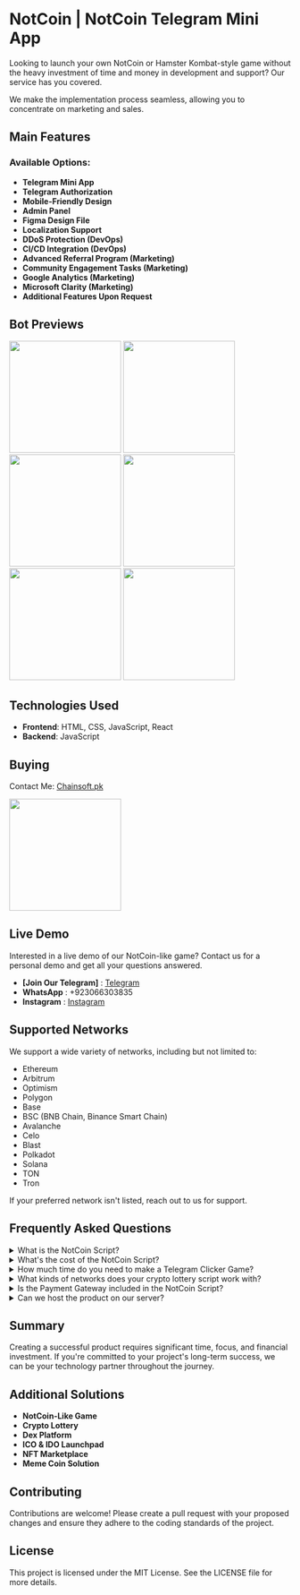 # NotCoin | NotCoin Telegram Mini App

Looking to launch your own NotCoin or Hamster Kombat-style game without the heavy investment of time and money in development and support? Our service has you covered.

We make the implementation process seamless, allowing you to concentrate on marketing and sales.

## Main Features

### Available Options:
- **Telegram Mini App**
- **Telegram Authorization**
- **Mobile-Friendly Design**
- **Admin Panel**
- **Figma Design File**
- **Localization Support**
- **DDoS Protection (DevOps)**
- **CI/CD Integration (DevOps)**
- **Advanced Referral Program (Marketing)**
- **Community Engagement Tasks (Marketing)**
- **Google Analytics (Marketing)**
- **Microsoft Clarity (Marketing)**
- **Additional Features Upon Request**

## Bot Previews
<p float="left">
  <img src="https://github.com/Chainsoft-official/GazaCoinBot/assets/175082161/660761b7-cc4c-4e6b-a76c-0d37b82d09d0" width="200" />
  <img src="https://github.com/Chainsoft-official/GazaCoinBot/assets/175082161/3c64a45a-8ca6-42ec-99b5-f83ce5ac7ecb" width="200" />
  <img src="https://github.com/Chainsoft-official/GazaCoinBot/assets/175082161/b6935cf2-11ef-4601-b727-1f6dc64d9daa" width="200" />
  <img src="https://github.com/Chainsoft-official/GazaCoinBot/assets/175082161/eccf3bf3-2f18-4593-ae78-1152c4a3b3ac" width="200" />
  <img src="https://github.com/Chainsoft-official/GazaCoinBot/assets/175082161/1c62be6f-b5da-46ea-90af-8981a63597bf" width="200" />
  <img src="https://github.com/Chainsoft-official/GazaCoinBot/assets/175082161/904aac3b-c3b9-46bb-bddd-09a134671dd5" width="200" />
</p>

## Technologies Used
- **Frontend**: HTML, CSS, JavaScript, React
- **Backend**: JavaScript

## Buying
Contact Me: [Chainsoft.pk](https://linktr.ee/Chainsoft.pk?utm_source=linktree_admin_share)

<p float="left">
  <img src="https://github.com/Chainsoft-official/GazaCoinBot/assets/175082161/70b1cc8a-616e-4d51-8b7d-4db20d33c94e" width="200" />
</p>


## Live Demo

Interested in a live demo of our NotCoin-like game? Contact us for a personal demo and get all your questions answered.

- **[Join Our Telegram]** : [Telegram](https://web.telegram.org/a/)
- **WhatsApp** : +923066303835
- **Instagram** : [Instagram](https://www.instagram.com/chainsoftofficial?utm_source=qr&igsh=MWJ5aG9kY2VtZ3VmNw==)


## Supported Networks

We support a wide variety of networks, including but not limited to:
- Ethereum
- Arbitrum
- Optimism
- Polygon
- Base
- BSC (BNB Chain, Binance Smart Chain)
- Avalanche
- Celo
- Blast
- Polkadot
- Solana
- TON
- Tron

If your preferred network isn't listed, reach out to us for support.

## Frequently Asked Questions

<details>
  <summary>What is the NotCoin Script?</summary>
  NotCoin Script is a Package Solution of a simple Telegram Clicker Game with marketing mechanics, aimed at significantly reducing the cost of community formation for Web3 projects.

  The best examples of this script are NotCoin & Hamster Kombat games.
</details>

<details>
  <summary>What's the cost of the NotCoin Script?</summary>
  Our NotCoin Script is distributed according to the White Label model. We have 3 offers for you:

  - **Basic Package** - $10,000 first payment and 5% of revenue. The solution will be adapted for you and deployed on your server. Product maintenance will be free.
  - **NoFee Package** - $20,000 first payment and $2,000 per year for maintenance. Suitable if you have a large community and there will be many users from the start.
  - **Special Offer** - $0. If you have a large community and are looking for a technological partner in the share, this option may be useful for you. We provide CTO and team as our investment.
</details>

<details>
  <summary>How much time do you need to make a Telegram Clicker Game?</summary>
  Since this is a White-Label solution, its development and launch takes 3-4 times less time than developing it from scratch.

  You will receive a ready-made solution in less than a month.
</details>

<details>
  <summary>What kinds of networks does your crypto lottery script work with?</summary>
  All Ethereum-derived networks are currently supported, such as: Ethereum, Arbitrum, Optimism, Polygon, Base, BNB Chain, Avalanche, Celo, and many others. We also support the native Telegram network - TON.
</details>

<details>
  <summary>Is the Payment Gateway included in the NotCoin Script?</summary>
  No, as it requires a license. If you have the appropriate license, we can add this functionality for an additional fee by integrating with the bank or payment gateway you need.
</details>

<details>
  <summary>Can we host the product on our server?</summary>
  Yes, we can configure CI/CD so that all updates are automatically deployed to your server.
</details>


## Summary

Creating a successful product requires significant time, focus, and financial investment. If you're committed to your project's long-term success, we can be your technology partner throughout the journey.

## Additional Solutions
- **NotCoin-Like Game**
- **Crypto Lottery**
- **Dex Platform**
- **ICO & IDO Launchpad**
- **NFT Marketplace**
- **Meme Coin Solution**

## Contributing
Contributions are welcome! Please create a pull request with your proposed changes and ensure they adhere to the coding standards of the project.

## License
This project is licensed under the MIT License. See the LICENSE file for more details.
